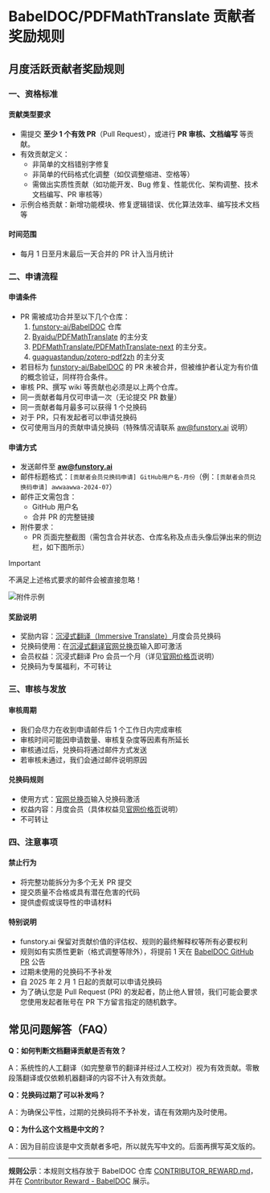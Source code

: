 # BabelDOC/PDFMathTranslate 贡献者奖励规则

## 月度活跃贡献者奖励规则

### 一、资格标准
#### **贡献类型要求**
   - 需提交 **至少 1 个有效 PR**（Pull Request），或进行 **PR 审核、文档编写** 等贡献。
   - 有效贡献定义：
     - 非简单的文档错别字修复
     - 非简单的代码格式化调整（如仅调整缩进、空格等）
     - 需做出实质性贡献（如功能开发、Bug 修复、性能优化、架构调整、技术文档编写、PR 审核等）
   - 示例合格贡献：新增功能模块、修复逻辑错误、优化算法效率、编写技术文档等

#### **时间范围**
   - 每月 1 日至月末最后一天合并的 PR 计入当月统计

### 二、申请流程
#### **申请条件**
   - PR 需被成功合并至以下几个仓库：
     1. [funstory-ai/BabelDOC](https://github.com/funstory-ai/BabelDOC/pulls) 仓库
     2. [Byaidu/PDFMathTranslate](https://github.com/Byaidu/PDFMathTranslate/pulls) 的主分支 
     3. [PDFMathTranslate/PDFMathTranslate-next](https://github.com/PDFMathTranslate/PDFMathTranslate-next/pulls) 的主分支。
     4. [guaguastandup/zotero-pdf2zh](https://github.com/guaguastandup/zotero-pdf2zh) 的主分支
   - 若目标为 [funstory-ai/BabelDOC](https://github.com/funstory-ai/BabelDOC/pulls) 的 PR 未被合并，但被维护者认定为有价值的概念验证，同样符合条件。
   - 审核 PR、撰写 wiki 等贡献也必须是以上两个仓库。
   - 同一贡献者每月仅可申请一次（无论提交 PR 数量）
   - 同一贡献者每月最多可以获得 1 个兑换码
   - 对于 PR，只有发起者可以申请兑换码
   - 仅可使用当月的贡献申请兑换码（特殊情况请联系 aw@funstory.ai 说明）

#### **申请方式**
   - 发送邮件至 **aw@funstory.ai**
   - 邮件标题格式：`[贡献者会员兑换码申请] GitHub用户名-月份`（例：`[贡献者会员兑换码申请] awwaawwa-2024-07`）
   - 邮件正文需包含：
     - GitHub 用户名
     - 合并 PR 的完整链接
   - 附件要求：
     - PR 页面完整截图（需包含合并状态、仓库名称及点击头像后弹出来的侧边栏，如下图所示）

> [!IMPORTANT]
>
> 不满足上述格式要求的邮件会被直接忽略！

![附件示例](https://s.immersivetranslate.com/assets/r2-uploads/images/babeldoc-contributor_reward_example.png)

#### **奖励说明**
   - 奖励内容：[沉浸式翻译（Immersive Translate）](https://immersivetranslate.com/zh-Hans/pricing/)月度会员兑换码
   - 兑换码使用：在[沉浸式翻译官网兑换页](https://immersivetranslate.com/zh-Hans/exchange)输入即可激活
   - 会员权益：沉浸式翻译 Pro 会员一个月（详见[官网价格页](https://immersivetranslate.com/zh-Hans/pricing/)说明）
   - 兑换码为专属福利，不可转让

### 三、审核与发放
#### **审核周期**
   - 我们会尽力在收到申请邮件后 1 个工作日内完成审核
   - 审核时间可能因申请数量、审核复杂度等因素有所延长
   - 审核通过后，兑换码将通过邮件方式发送
   - 若审核未通过，我们会通过邮件说明原因

#### **兑换码规则**
   - 使用方式：[官网兑换页](https://immersivetranslate.com/zh-Hans/exchange)输入兑换码激活
   - 权益内容：月度会员（具体权益见[官网价格页](https://immersivetranslate.com/zh-Hans/pricing/)说明）
   - 不可转让

### 四、注意事项
#### **禁止行为**
   - 将完整功能拆分为多个无关 PR 提交
   - 提交质量不合格或具有潜在危害的代码
   - 提供虚假或误导性的申请材料

#### **特别说明**
   - funstory.ai 保留对贡献价值的评估权、规则的最终解释权等所有必要权利
   - 规则如有实质性更新（格式调整等除外），将提前 1 天在 [BabelDOC GitHub PR](https://github.com/funstory-ai/BabelDOC/pulls) 公告
   - 过期未使用的兑换码不予补发
   - 自 2025 年 2 月 1 日起的贡献可以申请兑换码
   - 为了确认您是 Pull Request (PR) 的发起者，防止他人冒领，我们可能会要求您使用发起者账号在 PR 下方留言指定的随机数字。

## 常见问题解答（FAQ）

**Q：如何判断文档翻译贡献是否有效？**

A：系统性的人工翻译（如完整章节的翻译并经过人工校对）视为有效贡献。零散段落翻译或仅依赖机器翻译的内容不计入有效贡献。

**Q：兑换码过期了可以补发吗？**

   A：为确保公平性，过期的兑换码将不予补发，请在有效期内及时使用。

**Q：为什么这个文档是中文的？**

A：因为目前应该是中文贡献者多吧，所以就先写中文的。后面再撰写英文版的。

---
**规则公示**：本规则文档存放于 BabelDOC 仓库 [CONTRIBUTOR_REWARD.md](https://github.com/funstory-ai/BabelDOC/blob/main/docs/CONTRIBUTOR_REWARD.md)，并在 [Contributor Reward - BabelDOC](https://funstory-ai.github.io/BabelDOC/CONTRIBUTOR_REWARD/) 展示。
